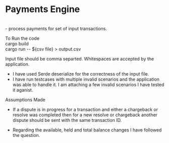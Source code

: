 <h1> Payments Engine </h1> <br />
- process payments for set of input transactions. <br />

To Run the code <br />
cargo build <br />
cargo run -- ${csv file} > output.csv <br />


Input file should be comma separted. Whitespaces are accepted by the application. 

- I have used Serde deserialize for the correctness of the input file.
- I have run testcases with multiple invalid scenarios and the application was able to handle it. I am attaching a few invalid scenarios I have tested it aganist.

Assumptions Made
- If a dispute is in progress for a transaction and either a chargeback or resolve was completed then for a new resolve or chargeback another dispute should be sent with the same transaction ID.

- Regarding the available, held and total balance changes I have followed the question.


